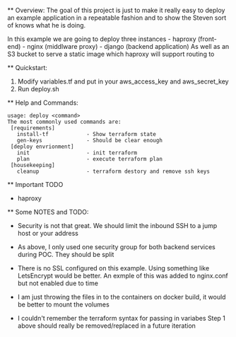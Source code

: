 ** Overview:
  The goal of this project is just to make it really easy to deploy an example application in a repeatable fashion
  and to show the Steven sort of knows what he is doing.

  In this example we are going to deploy three instances
    - haproxy (front-end)
    - nginx (middlware proxy)
    - django (backend application)
   As well as an S3 bucket to serve a static image which haproxy will support routing to

** Quickstart:
  1. Modify variables.tf and put in your aws_access_key and aws_secret_key
  2. Run deploy.sh

** Help and Commands:
```
usage: deploy <command>
The most commonly used commands are:
 [requirements]
   install-tf            - Show terraform state
   gen-keys              - Should be clear enough
 [deploy envrionment]
   init                  - init terraform
   plan                  - execute terraform plan
 [housekeeping]
   cleanup               - terraform destory and remove ssh keys
```

** Important TODO
  - haproxy

** Some NOTES and TODO:
 - Security is not that great. 
     We should limit the inbound SSH to a jump host or your address

 - As above, I only used one security group for both backend services during POC. 
     They should be split

 - There is no SSL configured on this example. 
     Using something like LetsEncrypt would be better. An exmple of this was added to nginx.conf but not enabled due to time

 - I am just throwing the files in to the containers on docker build, it would be better to mount the volumes

 - I couldn't remember the terraform syntax for passing in variabes
     Step 1 above should really be removed/replaced in a future iteration


